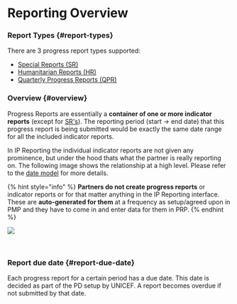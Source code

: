 # Reporting Overview

### Report Types {#report-types}

There are 3 progress report types supported:

* [​Special Reports \(SR\)](special-reports-sr.md)​
* [​Humanitarian Reports \(HR\)](humanitarian-reports-hr.md)​
* ​[Quarterly Progress Reports \(QPR\)​](standard-quarterly-progress-reports-qpr.md)

### Overview {#overview}

Progress Reports are essentially a **container of one or more indicator reports** \(except for [SR's](special-reports-sr.md)\). The reporting period \(start -&gt; end date\) that this progress report is being submitted would be exactly the same date range for all the included indicator reports.

In IP Reporting the individual indicator reports are not given any prominence, but under the hood thats what the partner is really reporting on. The following image shows the relationship at a high level. Please refer to the [date model](../../../technical-documentation/data-model.md) for more details.

{% hint style="info" %}
**Partners do not create progress reports** or indicator reports or for that matter anything in the IP Reporting interface. These are **auto-generated for them** at a frequency as setup/agreed upon in PMP and they have to come in and enter data for them in PRP.
{% endhint %}

![](https://blobscdn.gitbook.com/v0/b/gitbook-28427.appspot.com/o/assets%2F-KzwqgC7O0kW5EDlHvvK%2F-L35pHLYsZQYnf16VHyF%2F-L35rN9RrKsvS-YMymoP%2FPRP%20documentation%20-%20IP%20Progress%20Reports.png?alt=media&token=71e04a03-f21f-42d5-9a1e-61c1f5dbe70b)

​

### Report due date {#report-due-date}

Each progress report for a certain period has a due date. This date is decided as part of the PD setup by UNICEF. A report becomes overdue if not submitted by that date.

